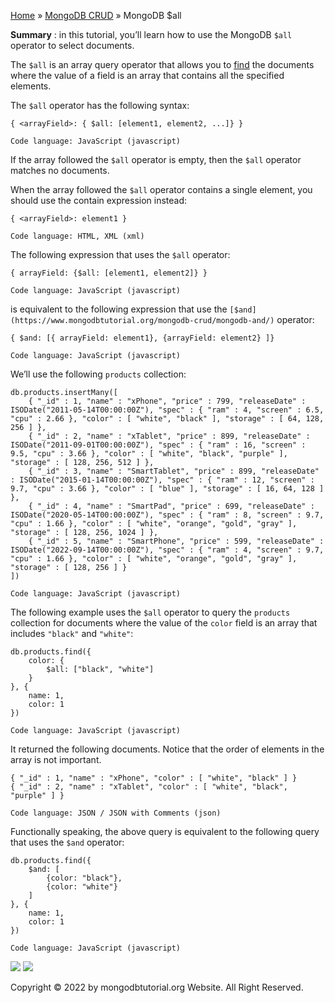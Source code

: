 

[Home](https://www.mongodbtutorial.org/) » [MongoDB
CRUD](https://www.mongodbtutorial.org/mongodb-crud/) » MongoDB $all



 **Summary** : in this tutorial, you’ll learn how to use the MongoDB `$all`
operator to select documents.



The `$all` is an array query operator that allows you to
[find](https://www.mongodbtutorial.org/mongodb-crud/mongodb-find/) the
documents where the value of a field is an array that contains all the
specified elements.



The `$all` operator has the following syntax:


    
    
    { <arrayField>: { $all: [element1, element2, ...]} }
    
    Code language: JavaScript (javascript)



If the array followed the `$all` operator is empty, then the `$all` operator
matches no documents.



When the array followed the `$all` operator contains a single element, you
should use the contain expression instead:


    
    
    { <arrayField>: element1 }
    
    Code language: HTML, XML (xml)



The following expression that uses the `$all` operator:


    
    
    { arrayField: {$all: [element1, element2]} }
    
    Code language: JavaScript (javascript)



is equivalent to the following expression that use the
`[$and](https://www.mongodbtutorial.org/mongodb-crud/mongodb-and/)` operator:


    
    
    { $and: [{ arrayField: element1}, {arrayField: element2} ]}
    
    Code language: JavaScript (javascript)



We’ll use the following `products` collection:


    
    
    db.products.insertMany([
    	{ "_id" : 1, "name" : "xPhone", "price" : 799, "releaseDate" : ISODate("2011-05-14T00:00:00Z"), "spec" : { "ram" : 4, "screen" : 6.5, "cpu" : 2.66 }, "color" : [ "white", "black" ], "storage" : [ 64, 128, 256 ] },
    	{ "_id" : 2, "name" : "xTablet", "price" : 899, "releaseDate" : ISODate("2011-09-01T00:00:00Z"), "spec" : { "ram" : 16, "screen" : 9.5, "cpu" : 3.66 }, "color" : [ "white", "black", "purple" ], "storage" : [ 128, 256, 512 ] },
    	{ "_id" : 3, "name" : "SmartTablet", "price" : 899, "releaseDate" : ISODate("2015-01-14T00:00:00Z"), "spec" : { "ram" : 12, "screen" : 9.7, "cpu" : 3.66 }, "color" : [ "blue" ], "storage" : [ 16, 64, 128 ] },
    	{ "_id" : 4, "name" : "SmartPad", "price" : 699, "releaseDate" : ISODate("2020-05-14T00:00:00Z"), "spec" : { "ram" : 8, "screen" : 9.7, "cpu" : 1.66 }, "color" : [ "white", "orange", "gold", "gray" ], "storage" : [ 128, 256, 1024 ] },
    	{ "_id" : 5, "name" : "SmartPhone", "price" : 599, "releaseDate" : ISODate("2022-09-14T00:00:00Z"), "spec" : { "ram" : 4, "screen" : 9.7, "cpu" : 1.66 }, "color" : [ "white", "orange", "gold", "gray" ], "storage" : [ 128, 256 ] }
    ])
    
    Code language: JavaScript (javascript)



The following example uses the `$all` operator to query the `products`
collection for documents where the value of the `color` field is an array that
includes `"black"` and `"white"`:


    
    
    db.products.find({
        color: {
            $all: ["black", "white"]
        }
    }, {
        name: 1,
        color: 1
    })
    
    Code language: JavaScript (javascript)



It returned the following documents. Notice that the order of elements in the
array is not important.


    
    
    { "_id" : 1, "name" : "xPhone", "color" : [ "white", "black" ] }
    { "_id" : 2, "name" : "xTablet", "color" : [ "white", "black", "purple" ] }
    
    Code language: JSON / JSON with Comments (json)



Functionally speaking, the above query is equivalent to the following query
that uses the `$and` operator:


    
    
    db.products.find({
        $and: [
            {color: "black"},
            {color: "white"}
        ]
    }, {
        name: 1,
        color: 1
    })
    
    Code language: JavaScript (javascript)

![](https://www.mongodbtutorial.org/wp-content/themes/evolution/img/left.svg)
![](https://www.mongodbtutorial.org/wp-content/themes/evolution/img/right.svg)


Copyright © 2022 by mongodbtutorial.org Website. All Right Reserved.

